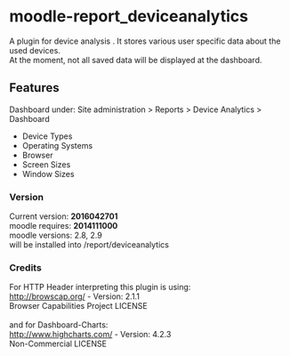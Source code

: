 # moodle-report_deviceanalytics
A plugin for device analysis . 
It stores various user specific data about the used devices. \
At the moment, not all saved data will be displayed at the dashboard.

## Features
Dashboard under: Site administration > Reports > Device Analytics > Dashboard

  - Device Types
  - Operating Systems
  - Browser
  - Screen Sizes
  - Window Sizes

### Version
Current version: **2016042701** \
moodle requires: **2014111000** \
moodle versions: 2.8, 2.9 \
will be installed into /report/deviceanalytics

### Credits
For HTTP Header interpreting this plugin is using: \
http://browscap.org/ - Version: 2.1.1 \
Browser Capabilities Project LICENSE \
\
and for Dashboard-Charts: \
http://www.highcharts.com/ - Version: 4.2.3 \
Non-Commercial LICENSE
